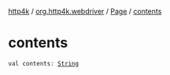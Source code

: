 [http4k](../../index.md) / [org.http4k.webdriver](../index.md) / [Page](index.md) / [contents](./contents.md)

# contents

`val contents: `[`String`](https://kotlinlang.org/api/latest/jvm/stdlib/kotlin/-string/index.html)